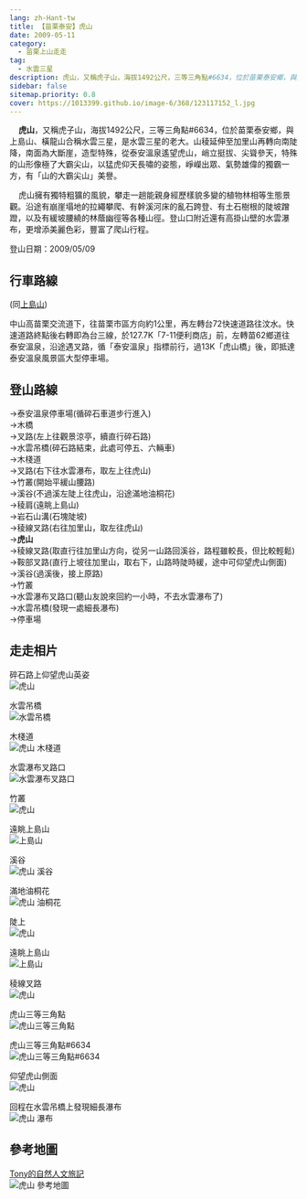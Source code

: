 ```yaml
---
lang: zh-Hant-tw
title: 【苗栗泰安】虎山
date: 2009-05-11
category: 
  - 苗栗上山走走
tag:
  - 水雲三星
description: 虎山，又稱虎子山，海拔1492公尺，三等三角點#6634，位於苗栗泰安鄉，與上島山、橫龍山合稱水雲三星，是水雲三星的老大。山稜延伸至加里山再轉向南陡降，南面為大斷崖，造型特殊，從泰安溫泉遙望虎山，峭立挺拔、尖聳參天，特殊的山形像極了大霸尖山，以猛虎仰天長嘯的姿態，崢嶸出眾、氣勢雄偉的獨霸一方，有「山的大霸尖山」美譽。
sidebar: false
sitemap.priority: 0.8
cover: https://1013399.github.io/image-6/368/123117152_l.jpg
---
```


    **虎山**，又稱虎子山，海拔1492公尺，三等三角點#6634，位於苗栗泰安鄉，與上島山、橫龍山合稱水雲三星，是水雲三星的老大。山稜延伸至加里山再轉向南陡降，南面為大斷崖，造型特殊，從泰安溫泉遙望虎山，峭立挺拔、尖聳參天，特殊的山形像極了大霸尖山，以猛虎仰天長嘯的姿態，崢嶸出眾、氣勢雄偉的獨霸一方，有「山的大霸尖山」美譽。  

<!-- more -->

    虎山擁有獨特粗獷的風貌，攀走一趟能親身經歷樣貌多變的植物林相等生態景觀。沿途有崩崖塌地的拉繩攀爬、有幹溪河床的亂石跨登、有土石樹根的陡坡蹭蹬，以及有緩坡腰繞的林蔭幽徑等各種山徑。登山口附近還有高掛山壁的水雲瀑布，更增添美麗色彩，豐富了爬山行程。

登山日期：2009/05/09

## 行車路線
(同[上島山](/posts/post-376-2009-03-16.md))  

中山高苗栗交流道下，往苗栗市區方向約1公里，再左轉台72快速道路往汶水。快速道路終點後右轉即為台三線，於127.7K「7-11便利商店」前，左轉苗62鄉道往泰安溫泉，沿途遇叉路，循「泰安溫泉」指標前行，過13K「虎山橋」後，即抵達泰安溫泉風景區大型停車場。

## 登山路線
→泰安溫泉停車場(循碎石車道步行進入)  
→木橋  
→叉路(左上往觀景涼亭，續直行碎石路)  
→水雲吊橋(碎石路結束，此處可停五、六輛車)  
→木棧道  
→叉路(右下往水雲瀑布，取左上往虎山)  
→竹叢(開始平緩山腰路)  
→溪谷(不過溪左陡上往虎山，沿途滿地油桐花)  
→稜肩(遠眺上島山)  
→岩石山溝(石塊陡坡)  
→稜線叉路(右往加里山，取左往虎山)  
→**虎山**  
→稜線叉路(取直行往加里山方向，從另一山路回溪谷，路程雖較長，但比較輕鬆)  
→鞍部叉路(直行上坡往加里山，取右下，山路時陡時緩，途中可仰望虎山側面)  
→溪谷(過溪後，接上原路)  
→竹叢  
→水雲瀑布叉路口(聽山友說來回約一小時，不去水雲瀑布了)  
→水雲吊橋(發現一處細長瀑布)  
→停車場

## 走走相片
碎石路上仰望虎山英姿  
![虎山](https://1013399.github.io/image-6/368/123116835_l.jpg)

水雲吊橋  
![水雲吊橋](https://1013399.github.io/image-6/368/123116840_l.jpg)

木棧道  
![虎山 木棧道](https://1013399.github.io/image-6/368/123116851_l.jpg)

水雲瀑布叉路口  
![水雲瀑布叉路口](https://1013399.github.io/image-6/368/123116910_l.jpg)

竹叢  
![虎山](https://1013399.github.io/image-6/368/123116913_l.jpg)

遠眺上島山  
![上島山](https://1013399.github.io/image-6/368/123116919_l.jpg)

溪谷  
![虎山 溪谷](https://1013399.github.io/image-6/368/123116983_l.jpg)

滿地油桐花  
![虎山 油桐花](https://1013399.github.io/image-6/368/123117018_l.jpg)

陡上  
![虎山](https://1013399.github.io/image-6/368/123117119_l.jpg)

遠眺上島山  
![上島山](https://1013399.github.io/image-6/368/123117128_l.jpg)

稜線叉路  
![虎山](https://1013399.github.io/image-6/368/123117136_l.jpg)

虎山三等三角點  
![虎山三等三角點](https://1013399.github.io/image-6/368/123117140_l.jpg)

虎山三等三角點#6634  
![虎山三等三角點#6634](https://1013399.github.io/image-6/368/123117145_l.jpg)

仰望虎山側面  
![虎山](https://1013399.github.io/image-6/368/123117152_l.jpg)

回程在水雲吊橋上發現細長瀑布  
![虎山 瀑布](https://1013399.github.io/image-6/368/123117232_l.jpg)

## 參考地圖
[Tony的自然人文旅記](http://www.tonyhuang39.com/tony0662/tony0662.html)  
![虎山 參考地圖](https://1013399.github.io/image-6/368/123117261_l.jpg)